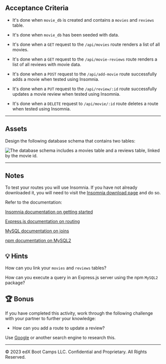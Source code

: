 ## Acceptance Criteria

- It's done when `movie_db` is created and contains a `movies` and `reviews` table.

- It's done when `movie_db` has been seeded with data.

- It's done when a `GET` request to the `/api/movies` route renders a list of all movies.

- It's done when a `GET` request to the `/api/movie-reviews` route renders a list of all reviews with movie data.

- It's done when a `POST` request to the `/api/add-movie` route successfully adds a movie when tested using Insomnia.

- It's done when a `PUT` request to the `/api/review/:id` route successfully updates a movie review when tested using Insomnia.

- It's done when a `DELETE` request to `/api/movie/:id` route deletes a route when tested using Insomnia.

---

## Assets

Design the following database schema that contains two tables:

![The database schema includes a movies table and a reviews table, linked by the movie id.](./assets/image_1.png)

---

## Notes

To test your routes you will use Insomnia. If you have not already downloaded it, you will need to visit the [Insomnia download page](https://insomnia.rest/download) and do so.

Refer to the documentation:

[Insomnia documentation on getting started](https://support.insomnia.rest/category/152-using-insomnia)

[Express.js documentation on routing](https://expressjs.com/en/guide/routing.html)

[MySQL documentation on joins](https://dev.mysql.com/doc/refman/8.0/en/join.html)

[npm documentation on MySQL2](https://www.npmjs.com/package/mysql2)

## 💡 Hints

How can you link your `movies` and `reviews` tables?

How can you execute a query in an Express.js server using the npm `MySQL2` package?

## 🏆 Bonus

If you have completed this activity, work through the following challenge with your partner to further your knowledge:

- How can you add a route to update a review?

Use [Google](www.google.com) or another search engine to research this.

---

© 2023 edX Boot Camps LLC. Confidential and Proprietary. All Rights Reserved.
